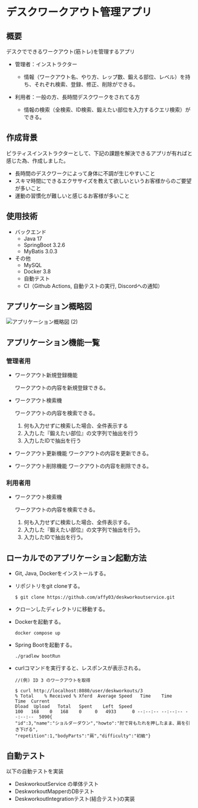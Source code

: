 # デスクワークアウト管理アプリ

## 概要

デスクでできるワークアウト(筋トレ)を管理するアプリ

- 管理者：インストラクター
    - 情報（ワークアウト名、やり方、レップ数、鍛える部位、レベル）を持ち、それぞれ検索、登録、修正、削除ができる。

- 利用者：一般の方、長時間デスクワークをされてる方
    - 情報の検索（全検索、ID検索、鍛えたい部位を入力するクエリ検索）ができる。

## 作成背景

ピラティスインストラクターとして、下記の課題を解決できるアプリが有ればと感じた為、作成しました。

- 長時間のデスクワークによって身体に不調が生じやすいこと
- スキマ時間にできるエクササイズを教えて欲しいというお客様からのご要望が多いこと
- 運動の習慣化が難しいと感じるお客様が多いこと

## 使用技術

- バックエンド
    - Java 17
    - SpringBoot 3.2.6
    - MyBatis 3.0.3
- その他
    - MySQL
    - Docker 3.8
    - 自動テスト
    - CI（Github Actions, 自動テストの実行, Discordへの通知）

## アプリケーション概略図
![アプリケーション概略図 (2)](https://github.com/user-attachments/assets/c3109da9-f41f-43b8-8c3b-dfd57eca78dc)

## アプリケーション機能一覧

### 管理者用

- ワークアウト新規登録機能
    
    ワークアウトの内容を新規登録できる。
    
- ワークアウト検索機
    
    ワークアウトの内容を検索できる。
    
    1. 何も入力せずに検索した場合、全件表示する
    2. 入力した『鍛えたい部位』の文字列で抽出を行う
    3. 入力したIDで抽出を行う
- ワークアウト更新機能
ワークアウトの内容を更新できる。
- ワークアウト削除機能
ワークアウトの内容を削除できる。

### 利用者用

- ワークアウト検索機
    
    ワークアウトの内容を検索できる。
    
    1. 何も入力せずに検索した場合、全件表示する。
    2. 入力した『鍛えたい部位』の文字列で抽出を行う。
    3. 入力したIDで抽出を行う。

## ローカルでのアプリケーション起動方法

- Git, Java, Dockerをインストールする。
- リポジトリをgit cloneする。
    
    ```
    $ git clone https://github.com/affy03/deskworkoutservice.git
    ```
    
- クローンしたディレクトリに移動する。
- Dockerを起動する。
    
    ```
    docker compose up
    ```
    
- Spring Bootを起動する。
    
    ```
    ./gradlew bootRun
    ```
    
- curlコマンドを実行すると、レスポンスが表示される。

    ```
    //(例) ID 3 のワークアウトを取得

    $ curl http://localhost:8080/user/deskworkouts/3
    % Total    % Received % Xferd  Average Speed   Time    Time     Time  Current
    Dload  Upload   Total   Spent    Left  Speed
    100   168    0   168    0     0   4933      0 --:--:-- --:--:-- --:--:--  5090{
    "id":3,"name":"ショルダーダウン","howto":"肘で背もたれを押したまま、肩を引き下げる",
    "repetition":1,"bodyParts":"肩","difficulty":"初級"}
    ```

## 自動テスト

以下の自動テストを実装

- DeskworkoutService の単体テスト
- DeskworkoutMapperのDBテスト
- DeskworkoutIntegrationテスト(結合テスト)の実装
